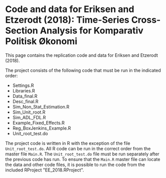# Code and data for Eriksen and Etzerodt (2018): Time-Series Cross-Section Analysis for Komparativ Politisk Økonomi 

This page contains the replication code and data for Eriksen and Etzerodt (2018). 

The project consists of the following code that must be run in the indicated order: 
 - Settings.R
 - Libraries.R
 - Data_final.R
 - Desc_final.R
 - Sim_Non_Stat_Estimation.R
 - Sim_Unit_root.R
 - Sim_ADL_FDL.R
 - Example_Fixed_Effects.R
 - Reg_BoxJenkins_Example.R
 - Unit_root_test.do

The project code is written in R with the exception of the file `Unit_root_test.do`. All R code can be run in the correct order from the master file `Main.R`. The `Unit_root_test.do` file must be run separately after the previous code has run. To ensure that the `Main.R` master file can locate the data and other code files, it is possible to run the code from the included RProject "EE_2018.RProject".  
 
 
